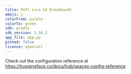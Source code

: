```yaml
---
title: Peft Lora Sd Dreambooth
emoji: 🚀
colorFrom: purple
colorTo: green
sdk: gradio
sdk_version: 3.16.2
app_file: app.py
pinned: false
license: openrail
---
```


Check out the configuration reference at https://huggingface.co/docs/hub/spaces-config-reference
